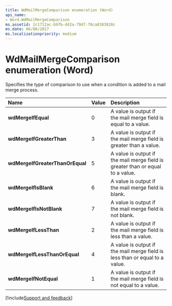 ```yaml
---
title: WdMailMergeComparison enumeration (Word)
api_name:
- Word.WdMailMergeComparison
ms.assetid: 2c1712ac-b9fb-d42a-79d7-70ca8383820c
ms.date: 06/08/2017
ms.localizationpriority: medium
---
```



# WdMailMergeComparison enumeration (Word)

Specifies the type of comparison to use when a condition is added to a mail merge process.



|Name|Value|Description|
|:-----|:-----|:-----|
| **wdMergeIfEqual**|0|A value is output if the mail merge field is equal to a value.|
| **wdMergeIfGreaterThan**|3|A value is output if the mail merge field is greater than a value.|
| **wdMergeIfGreaterThanOrEqual**|5|A value is output if the mail merge field is greater than or equal to a value.|
| **wdMergeIfIsBlank**|6|A value is output if the mail merge field is blank.|
| **wdMergeIfIsNotBlank**|7|A value is output if the mail merge field is not blank.|
| **wdMergeIfLessThan**|2|A value is output if the mail merge field is less than a value.|
| **wdMergeIfLessThanOrEqual**|4|A value is output if the mail merge field is less than or equal to a value.|
| **wdMergeIfNotEqual**|1|A value is output if the mail merge field is not equal to a value.|

[!include[Support and feedback](~/includes/feedback-boilerplate.md)]